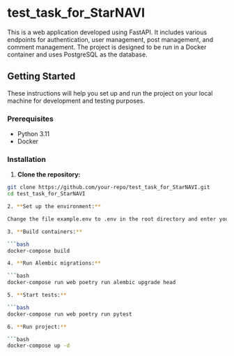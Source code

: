 # test_task_for_StarNAVI

This is a web application developed using FastAPI. It includes various endpoints for authentication, user management, post management, and comment management. The project is designed to be run in a Docker container and uses PostgreSQL as the database.

## Getting Started

These instructions will help you set up and run the project on your local machine for development and testing purposes.

### Prerequisites

- Python 3.11
- Docker

### Installation

1. **Clone the repository:**

```bash
git clone https://github.com/your-repo/test_task_for_StarNAVI.git
cd test_task_for_StarNAVI

2. **Set up the environment:**

Change the file example.env to .env in the root directory and enter your environment variables.

3. **Build containers:**

```bash
docker-compose build

4. **Run Alembic migrations:**

```bash
docker-compose run web poetry run alembic upgrade head

5. **Start tests:**

```bash
docker-compose run web poetry run pytest

6. **Run project:**

```bash
docker-compose up -d